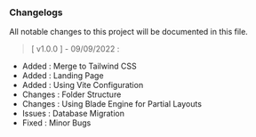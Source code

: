 ### **Changelogs**   
All notable changes to this project will be documented in this file.

> [ v1.0.0 ] - 09/09/2022 :
- Added   : Merge to Tailwind CSS
- Added   : Landing Page
- Added   : Using Vite Configuration
- Changes : Folder Structure
- Changes : Using Blade Engine for Partial Layouts
- Issues  : Database Migration
- Fixed   : Minor Bugs
